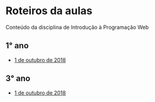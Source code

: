 # Roteiros da aulas
Conteúdo da disciplina de Introdução à Programação Web

## 1° ano
* [1 de outubro de 2018](https://github.com/antoniojnr/ipw/blob/master/aulas/p5js.md)


## 3° ano
* [1 de outubro de 2018](https://github.com/antoniojnr/ipw/blob/master/aulas/sequelize-cli.md)
